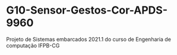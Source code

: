 # G10-Sensor-Gestos-Cor-APDS-9960
Projeto de Sistemas embarcados 2021.1 do curso de Engenharia de computação IFPB-CG
